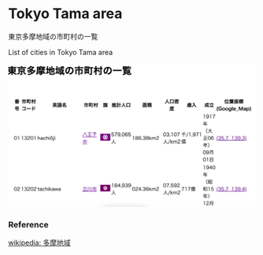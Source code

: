 Tokyo Tama area
===============

東京多摩地域の市町村の一覧

List of cities in Tokyo Tama area

![tokyo tama area](https://github.com/ohwada/World_Countries/blob/main/japan_municipaliy/tokyo_tama_area/screenshots/tokyo_tama_area_list.png)

### Reference

[wikipedia: 多摩地域](https://ja.wikipedia.org/wiki/%E5%A4%9A%E6%91%A9%E5%9C%B0%E5%9F%9F)

